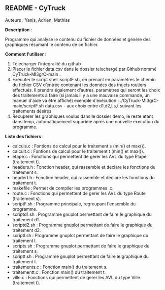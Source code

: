 README - CyTruck 
-----------------
Auteurs : Yanis, Adrien, Mathias

__Description__ :

Programme qui analyse le contenu du fichier de données et génére des graphiques résumant le contenu de ce fichier.


__Comment l'utiliser__ : 

1. Telecharger l'integralité du github
2. Placer le fichier data.csv dans le dossier telechargé par Github nommé CyTruck-MI3grC-main .
3. Executer le script shell scriptF.sh, en prenant en paramètres le chemin du fichier CSV d’entrée contenant les données des trajets routiers effectués. Il prendra également d’autres. paramètres qui seront les choix des traitements à faire (si jamais il y a une mauvaise commande, un manuel d'aide va être affiché)
exemple d'exécution : ./CyTruck-MI3grC-main/scriptF.sh data.csv - aux choix entre d1,d2,l,s,t suivant les traitements désirés
4. Recuperer les graphiques voulus dans le dossier demo, le reste etant dans temp, automatiquement supprimé après une nouvelle execution du programme.

__Liste des fichiers__ : 

- calculs.c : Fontions de calcul pour le traitement s (min() et max()).
- calcult.c : Fontions de calcul pour le traitement t (min() et max()).
- etape.c : Fonctions qui permettent de gerer les AVL du type Etape (traitement t).
- headers.h : Fonction header, qui rassemble et declare les fonctions du traitement s.
- headert.h : Fonction header, qui rassemble et declare les fonctions du traitement t.
- makefile : Permet de compiler les programmes .c.
- route.c : Fonctions qui permettent de gerer les AVL du type Route (traitement s).
- scriptF.sh : Programme principale, regroupant l'ensemble du programme.
- scriptd1.sh : Programme gnuplot permettant de faire le graphique du traitement d1.
- scriptd2.sh : Programme gnuplot permettant de faire le graphique du traitement d2.
- scriptl.sh : Programme gnuplot permettant de faire le graphique du traitement l.
- scripts.sh : Programme gnuplot permettant de faire le graphique du traitement s.
- scriptt.sh : Programme gnuplot permettant de faire le graphique du traitement t.
- traitements.c : Fonction main() du traitement s.
- traitementt.c : Fonction main() du traitement t.
- ville.c : Fonctions qui permettent de gerer les AVL du type Ville (traitement t).
